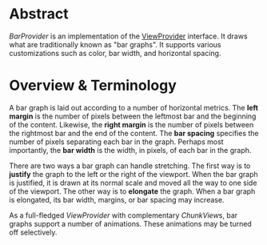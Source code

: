 # Abstract

*BarProvider* is an implementation of the [ViewProvider](#VIEW_PROVIDER.md) interface. It draws what are traditionally known as "bar graphs". It supports various customizations such as color, bar width, and horizontal spacing.

# Overview & Terminology

A bar graph is laid out according to a number of horizontal metrics. The **left margin** is the number of pixels between the leftmost bar and the beginning of the content. Likewise, the **right margin** is the number of pixels between the rightmost bar and the end of the content. The **bar spacing** specifies the number of pixels separating each bar in the graph. Perhaps most importantly, the **bar width** is the width, in pixels, of each bar in the graph.

There are two ways a bar graph can handle stretching. The first way is to **justify** the graph to the left or the right of the viewport. When the bar graph is justified, it is drawn at its normal scale and moved all the way to one side of the viewport. The other way is to **elongate** the graph. When a bar graph is elongated, its bar width, margins, or bar spacing may increase.

As a full-fledged *ViewProvider* with complementary *ChunkView*s, bar graphs support a number of animations. These animations may be turned off selectively.
